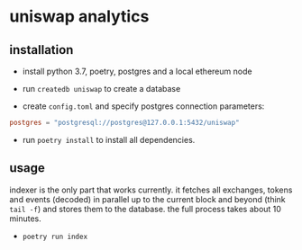 # uniswap analytics

## installation

- install python 3.7, poetry, postgres and a local ethereum node

- run `createdb uniswap` to create a database

- create `config.toml` and specify postgres connection parameters:

```toml
postgres = "postgresql://postgres@127.0.0.1:5432/uniswap"
```

- run `poetry install` to install all dependencies.

## usage

indexer is the only part that works currently.
it fetches all exchanges, tokens and events (decoded) in parallel up to the current block and beyond (think `tail -f`) and stores them to the database.
the full process takes about 10 minutes.

- `poetry run index`
